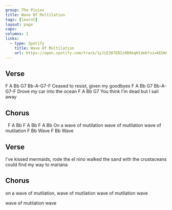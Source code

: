 ```yaml
---
group: The Pixies
title: Wave Of Multilation
tags: [learnt]
layout: page
capo: 
columns: 1
links: 
  - type: Spotify
    title: Wave Of Multilation
    url: https://open.spotify.com/track/1yJiE307EBIzOB9kqH1deb?si=KEOKKu5uSOanpGUAqlWWSA
---
```


## Verse

F           A              Bb       G7  Bb-A-G7-F
Ceased to resist, given my goodbyes
F        A            Bb    G7    Bb-A-G7-F
Drove my car into the ocean
F        A               Bb    G7
You think I'm dead but I sail away

## Chorus

&nbsp;    F       A    Bb    F       A    Bb    F       A    Bb
On a wave of mutilation wave of mutilation wave of mutilation
F    Bb
Wave
F    Bb
Wave

## Verse

I've kissed mermaids, rode the el nino
walked the sand with the crustaceans
could find my way to mariana

## Chorus

on a wave of mutilation,
wave of mutilation
wave of mutilation
wave

wave of mutilation
wave
